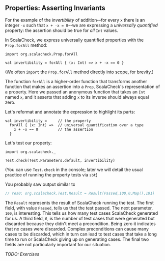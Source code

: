 ## Properties: Asserting Invariants

For the example of the *invertibility* of addition--for every `x` there is an
integer `-x` such that `x + -x = 0`--we are expressing a *universally
quantified* property: the assertion should be true for *all*
`Int` values.

In ScalaCheck, we express universally quantified properties with the
`Prop.forAll` method:

```tut:silent:book
import org.scalacheck.Prop.forAll

val invertibility = forAll { (x: Int) => x + -x == 0 }
```

(We often `import` the `Prop.forAll` method directly into scope, for brevity.)

The function `forAll` is a higher-order function that transforms another
function that makes an assertion into a `Prop`, ScalaCheck's representation of
a property. Here we passed an anonymous function that takes an `Int` named
`x`, and it asserts that adding `x` to its inverse should always equal zero.

Let's reformat and annotate the expression to highlight its parts:

```tut:silent:book
val invertibility =     // the property
  forAll { (x: Int) =>  // universal quantification over a type
    x + -x == 0         // the assertion
  }
```

Let's test our property:

```tut:book
import org.scalacheck._

Test.check(Test.Parameters.default, invertibility)
```

(You can use `Test.check` in the console; later we will detail the usual practice
of running the property tests via `sbt`)

You probably saw output similar to

```scala
// res0: org.scalacheck.Test.Result = Result(Passed,100,0,Map(),101)
```

The `Result` represents the result of ScalaCheck running the test. The first
field, with value `Passed`, tells us that the test passed. The next parameter,
`100`, is interesting. This tells us how many test cases ScalaCheck generated
for us. A third field, `0`, is the number of test cases that were generated but
discarded because they didn't meet a precondition. Being zero it indicates that
no cases were discarded. Complex preconditions can cause many cases to be
discarded, which in turn can lead to test cases that take a long time to run or
ScalaCheck giving up on generating cases. The final two fields are not
particularly important for our situation.


*TODO: Exercises*
